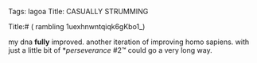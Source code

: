 Tags: lagoa
Title: CASUALLY STRUMMING
  
Title:# ( rambling 1uexhnwntqiqk6gKbo1_)  
  
my dna **fully** improved. another iteration of improving homo sapiens. with just a little bit of **perseverance* #2™ could go a very long way.